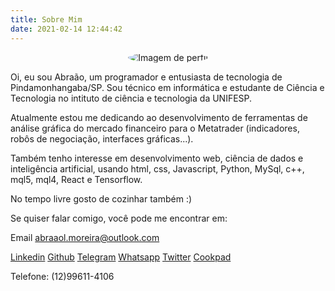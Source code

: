 ```yaml
---
title: Sobre Mim
date: 2021-02-14 12:44:42
---
```

<div align="center">
<img style = "border-radius: 50%" src="https://avatars.githubusercontent.com/u/49653939?s=460&u=74945eab30feaf75f16935645a0a58c9b778fa68&v=4" alt="Imagem de perfil"/>
</div>

Oi, eu sou Abraão, um programador e entusiasta de tecnologia de Pindamonhangaba/SP. Sou técnico em informática e estudante de Ciência e Tecnologia no intituto de ciência e tecnologia da UNIFESP. 

Atualmente estou me dedicando ao desenvolvimento de ferramentas de análise gráfica do mercado financeiro para o Metatrader (indicadores, robôs de negociação, interfaces gráficas...).

Também tenho interesse em desenvolvimento web, ciência de dados e inteligência artificial, usando html, css, Javascript, Python, MySql, c++, mql5, mql4, React e Tensorflow.

No tempo livre gosto de cozinhar também :)

Se quiser falar comigo, você pode me encontrar em:

Email <a href="mailto:abraaol.moreira@outlook.com">abraaol.moreira@outlook.com</a>

[Linkedin](https://www.linkedin.com/in/abraao-moreira/)
[Github](https://github.com/AbraaoM)
[Telegram](https://t.me/abraao_moreira)
[Whatsapp](https://wa.me/message/3TXLKZTGBUVOI1)
[Twitter](https://twitter.com/abraaomoreira_)
[Cookpad](https://cookpad.com/br/usuarios/26961232?invite_token=e8xFJCEQJoygGQvtJSYC9X3E&shared_at=1612663502)

Telefone: (12)99611-4106


